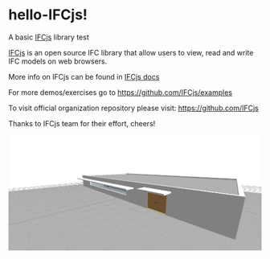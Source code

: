 # hello-IFCjs!

A basic [IFCjs](https://github.com/IFCjs) library test

[IFCjs](https://github.com/IFCjs) is an open source IFC library that allow users to view, read and write IFC models on web browsers.

More info on IFCjs can be found in [IFCjs docs](https://ifcjs.github.io/info/)

For more demos/exercises go to https://github.com/IFCjs/examples

To visit official organization repository please visit: https://github.com/IFCjs

Thanks to IFCjs team for their effort, cheers!

![officeifc](./office.png)



